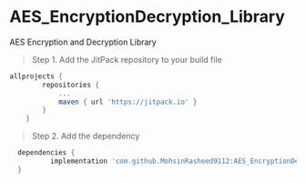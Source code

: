 # AES_EncryptionDecryption_Library
AES Encryption and Decryption Library

> Step 1. Add the JitPack repository to your build file

```gradle
allprojects {
		repositories {
			...
			maven { url 'https://jitpack.io' }
		}
	}
  ```
  
  > Step 2. Add the dependency
  
  ```gradle
  	dependencies {
	        implementation 'com.github.MohsinRasheed9112:AES_EncryptionDecryption_Library:1.0.0'
	}
  ```
